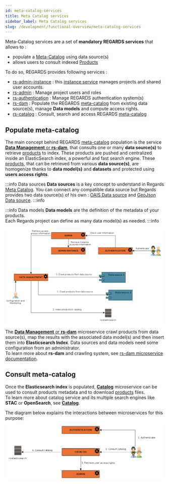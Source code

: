 ```yaml
---
id: meta-catalog-services
title: Meta Catalog services
sidebar_label: Meta Catalog services
slug: /development/functional-overview/meta-catalog-services
---
```


Meta-Catalog services are a set of **mandatory REGARDS services** that allows to :

- populate a [Meta-Catalog](../concepts/09-meta-catalog.md) using data source(s)
- allows users to consult indexed [Products](../concepts/04-products.md)

To do so, REGARDS provides following services :

- [rs-admin-instance](../backend/regards/admin-instance/overview.md) :
  this [instance service](../concepts/03-multitenant.md) manages projects and shared user accounts.
- [rs-admin](../backend/regards/admin/admin.md)          : Manage project users and roles
- [rs-authentication](../services/authentication/authentication-overview.md) : Manage REGARDS authentication system(s)
- [rs-dam](../backend/regards/dam/dam.md)            : Populate the REGARDS [meta-catalog](../concepts/09-meta-catalog.md) from existing data 
  source(s), manage **Data models** and compute access rights.
- [rs-catalog](../backend/regards/catalog/catalog.md)        : Consult, search and access REGARDS [meta-catalog](../concepts/09-meta-catalog.md)

## Populate meta-catalog

The main concept behind REGARDS [meta-catalog](../concepts/09-meta-catalog.md) population is the service 
[**Data Management** or **rs-dam**](../backend/regards/dam/dam.md), that consults one or many 
**data source(s)** to retrieve [products](../concepts/04-products.md) to index. These products are pushed and centralized inside an 
ElasticSearch index, a powerful and fast search engine.
These [products](../concepts/04-products.md), that can be retrieved from various **data source(s)**, are homogenize
thanks to **data model(s)** and **datasets** and protected using **users access rights**.

:::info Data sources
**Data sources** is a key concept to understand in Regards [Meta Catalog](../concepts/09-meta-catalog.md).
You can connect any compatible data source but Regards provides two data source(s) of his
own : [OAIS Data source](03-oais-catalog-services.md) and [GeoJson Data source](04-geojson-catalog-services.md).
:::info

:::info Data models
**Data models** are the definition of the metadata of your products.  
Each Regards project can define as many data model(s) as needed.
:::info

![](img/populate-catalog.png)

The [**Data Management** or **rs-dam**](../backend/regards/dam/dam.md) microservice crawl products from data source(s),
map the results with the associated data model(s) and then insert them into **Elasticsearch Index**. 
Data sources and data models need some configuration from an administrator.  
To learn more about **rs-dam** and crawling system,
see [rs-dam microservice documentation](../backend/regards/dam/dam.md).

## Consult meta-catalog

Once the **Elasticsearch index** is populated, [**Catalog**](../backend/regards/catalog/catalog.md) 
microservice can be used to consult products metadata and to download [products](../concepts/04-products.md) files.  
To learn more about catalog service and its multiple search engines like **STAC** or **OpenSearch**,
see [**Catalog**](../backend/regards/catalog/catalog.md).

The diagram below explains the interactions between microservices for this purpose:

![](img/consult-meta-catalog.png)
